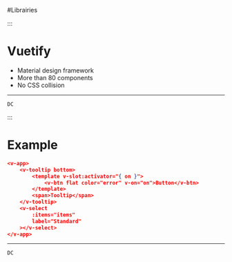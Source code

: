 #Librairies

:::
# Vuetify 
- Material design framework
- More than 80 components
- No CSS collision

***
	DC


	
:::
# Example 
``` json
<v-app>
	<v-tooltip bottom>
		<template v-slot:activator="{ on }">
			<v-btn flat color="error" v-on="on">Button</v-btn>
		</template>
		<span>Tooltip</span>
	</v-tooltip>
	<v-select
		:items="items"
		label="Standard"
	></v-select>
</v-app>
```

***
	DC

